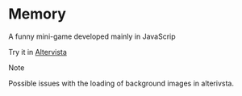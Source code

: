 # Memory
A funny mini-game developed mainly in JavaScrip

Try it in [Altervista](https://salvoits.altervista.org/memory/memory.htm)
>[!NOTE]
>Possible issues with the loading of background images in alterivsta.
